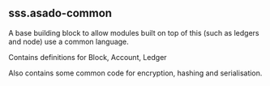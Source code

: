 
## sss.asado-common

A base building block to allow modules built on top of this (such as ledgers and node) use a common language.
 
Contains definitions for Block, Account, Ledger
  
Also contains some common code for encryption, hashing and serialisation.
 


